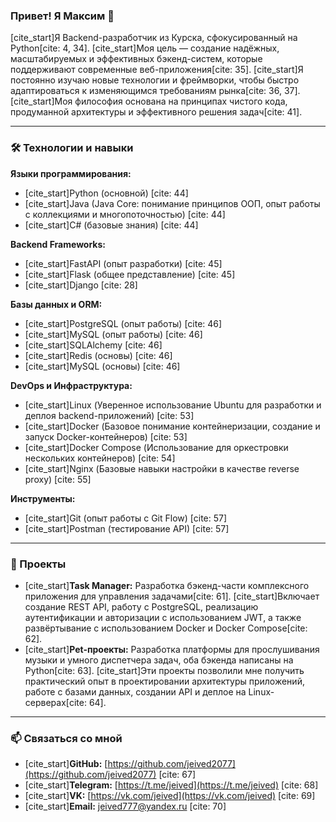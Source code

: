 

### Привет! Я Максим  👋

[cite_start]Я Backend-разработчик из Курска, сфокусированный на Python[cite: 4, 34]. [cite_start]Моя цель — создание надёжных, масштабируемых и эффективных бэкенд-систем, которые поддерживают современные веб-приложения[cite: 35]. [cite_start]Я постоянно изучаю новые технологии и фреймворки, чтобы быстро адаптироваться к изменяющимся требованиям рынка[cite: 36, 37]. [cite_start]Моя философия основана на принципах чистого кода, продуманной архитектуры и эффективного решения задач[cite: 41].

---

### 🛠 Технологии и навыки

**Языки программирования:**
* [cite_start]Python (основной) [cite: 44]
* [cite_start]Java (Java Core: понимание принципов ООП, опыт работы с коллекциями и многопоточностью) [cite: 44]
* [cite_start]C# (базовые знания) [cite: 44]

**Backend Frameworks:**
* [cite_start]FastAPI (опыт разработки) [cite: 45]
* [cite_start]Flask (общее представление) [cite: 45]
* [cite_start]Django [cite: 28]

**Базы данных и ORM:**
* [cite_start]PostgreSQL (опыт работы) [cite: 46]
* [cite_start]MySQL (опыт работы) [cite: 46]
* [cite_start]SQLAlchemy [cite: 46]
* [cite_start]Redis (основы) [cite: 46]
* [cite_start]MySQL (основы) [cite: 46]

**DevOps и Инфраструктура:**
* [cite_start]Linux (Уверенное использование Ubuntu для разработки и деплоя backend-приложений) [cite: 53]
* [cite_start]Docker (Базовое понимание контейнеризации, создание и запуск Docker-контейнеров) [cite: 53]
* [cite_start]Docker Compose (Использование для оркестровки нескольких контейнеров) [cite: 54]
* [cite_start]Nginx (Базовые навыки настройки в качестве reverse proxy) [cite: 55]

**Инструменты:**
* [cite_start]Git (опыт работы с Git Flow) [cite: 57]
* [cite_start]Postman (тестирование API) [cite: 57]

---

### 📂 Проекты

* [cite_start]**Task Manager:** Разработка бэкенд-части комплексного приложения для управления задачами[cite: 61]. [cite_start]Включает создание REST API, работу с PostgreSQL, реализацию аутентификации и авторизации с использованием JWT, а также развёртывание с использованием Docker и Docker Compose[cite: 62].
* [cite_start]**Pet-проекты:** Разработка платформы для прослушивания музыки и умного диспетчера задач, оба бэкенда написаны на Python[cite: 63]. [cite_start]Эти проекты позволили мне получить практический опыт в проектировании архитектуры приложений, работе с базами данных, создании API и деплое на Linux-серверах[cite: 64].

---

### 📫 Связаться со мной

* [cite_start]**GitHub:** [https://github.com/jeived2077](https://github.com/jeived2077) [cite: 67]
* [cite_start]**Telegram:** [https://t.me/jeived](https://t.me/jeived) [cite: 68]
* [cite_start]**VK:** [https://vk.com/jeived](https://vk.com/jeived) [cite: 69]
* [cite_start]**Email:** [jeived777@yandex.ru](mailto:jeived777@yandex.ru) [cite: 70]

